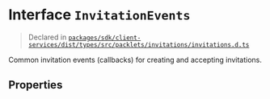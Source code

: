 # Interface `InvitationEvents`
> Declared in [`packages/sdk/client-services/dist/types/src/packlets/invitations/invitations.d.ts`]()

Common invitation events (callbacks) for creating and accepting invitations.
## Properties